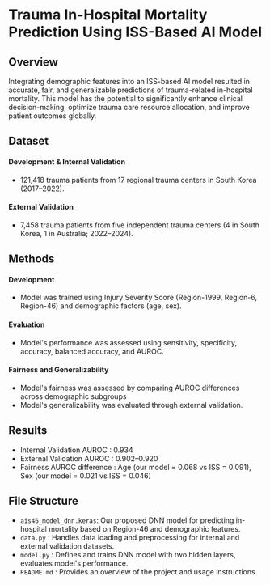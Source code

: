 # Trauma In-Hospital Mortality Prediction Using ISS-Based AI Model

## **Overview**
Integrating demographic features into an ISS-based AI model resulted in accurate, fair, and generalizable predictions of trauma-related in-hospital mortality. This model has the potential to significantly enhance clinical decision-making, optimize trauma care resource allocation, and improve patient outcomes globally.

## **Dataset**
#### **Development & Internal Validation**
- 121,418 trauma patients from 17 regional trauma centers in South Korea (2017–2022).
#### **External Validation**
- 7,458 trauma patients from five independent trauma centers (4 in South Korea, 1 in Australia; 2022–2024).

## **Methods**
#### **Development**
- Model was trained using Injury Severity Score (Region-1999, Region-6, Region-46) and demographic factors (age, sex).
#### **Evaluation**
- Model's performance was assessed using sensitivity, specificity, accuracy, balanced accuracy, and AUROC.
#### **Fairness and Generalizability**
- Model's fairness was assessed by comparing AUROC differences across demographic subgroups
- Model's generalizability was evaluated through external validation.

## **Results**
- Internal Validation AUROC : 0.934
- External Validation AUROC : 0.902–0.920
- Fairness AUROC difference : Age (our model = 0.068 vs ISS = 0.091), Sex (our model = 0.021 vs ISS = 0.046)

## **File Structure**
- `ais46_model_dnn.keras`: Our proposed DNN model for predicting in-hospital mortality based on Region-46 and demographic features.
- `data.py` : Handles data loading and preprocessing for internal and external validation datasets.
- `model.py` : Defines and trains DNN model with two hidden layers, evaluates model's performance.
- `README.md` : Provides an overview of the project and usage instructions.
